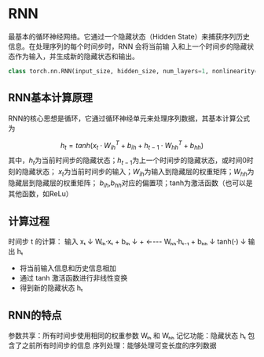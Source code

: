 # RNN
最基本的循环神经⽹络。它通过⼀个隐藏状态（Hidden State）来捕获序列历史信息。在处理序列的每个时间步时，RNN 会将当前输
⼊和上⼀个时间步的隐藏状态作为输⼊，并⽣成新的隐藏状态和输出。

```python
class torch.nn.RNN(input_size, hidden_size, num_layers=1, nonlinearity='tanh', bias=True, batch_first=False, dropout=0.0, bidirectional=False, device=None, dtype=None)
```

## RNN基本计算原理
RNN的核心思想是循环，它通过循环神经单元来处理序列数据，其基本计算公式为

$$ h_t=tanh(x_t \cdot W_{ih}^T+b_{ih}+h_{t-1} \cdot W_{hh}^T +b_{hh})$$
其中，$h_t$为当前时间步的隐藏状态；$h_{t-1}$为上一个时间步的隐藏状态，或时间0时刻的隐藏状态；
$x_t$为当前时间步的输入；$W_{ih}$为输入到隐藏层的权重矩阵；$W_{hh}$为隐藏层到隐藏层的权重矩阵；
$b_{ih}$,$b_{hh}$对应的偏置项；tanh为激活函数（也可以是其他函数，如ReLu）

## 计算过程
时间步 t 的计算：
     输入 xₜ
        ↓
     Wᵢₕ·xₜ + bᵢₕ
        ↓
        + ←--- Wₕₕ·hₜ₋₁ + bₕₕ
        ↓
     tanh(·)
        ↓
     输出 hₜ

- 将当前输入信息和历史信息相加
- 通过 tanh 激活函数进行非线性变换
- 得到新的隐藏状态 hₜ

## RNN的特点
参数共享：所有时间步使用相同的权重参数 Wᵢₕ 和 Wₕₕ
记忆功能：隐藏状态 hₜ 包含了之前所有时间步的信息
序列处理：能够处理可变长度的序列数据

